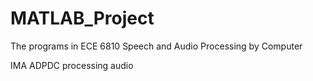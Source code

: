 # MATLAB_Project
The programs in ECE 6810 Speech and Audio Processing by Computer 

IMA ADPDC processing audio
